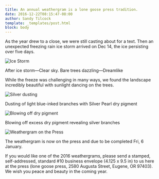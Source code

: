 ```yaml
---
title: An annual weathergram is a lone goose press tradition.
date: 2016-12-22T08:15:47-08:00
author: Sandy Tilcock
template: _templates/post.html
block: body
---
```

As the year drew to a close, we were still casting about for a text. Then an unexpected freezing rain ice storm arrived on Dec 14, the ice persisting over five days.

![](https://lonegoosepress.com/assets/img/new/Ice-Storm_12.17.16.jpg "Ice Storm")

After ice storm—Clear sky. Bare trees dazzling—Dreamlike

While the freeze was challenging in many ways, we found the landscape incredibly beautiful with sunlight dancing on the trees.

![](https://lonegoosepress.com/assets/img/new/Silver-Dusting_01.02.17.jpg "Silver dusting")

Dusting of light blue-inked branches with Silver Pearl dry pigment

![](https://lonegoosepress.com/assets/img/new/Blowing-off-Dry-Pigment_01.02.17.jpg "Blowing off dry pigment")

Blowing off excess dry pigment revealing silver branches

![](https://lonegoosepress.com/assets/img/new/Final-Press-Run_01.05.17.jpg "Weathergram on the Press")

The weathergram is now on the press and due to be completed Fri, 6 January.

If you would like one of the 2016 weathergrams, please send a stamped, self-addressed, standard \#10 business envelope \(4.125 x 9.5 in\) to us here at the press \(lone goose press, 2580 Augusta Street, Eugene, OR 97403\). We wish you peace and beauty in the coming year.
